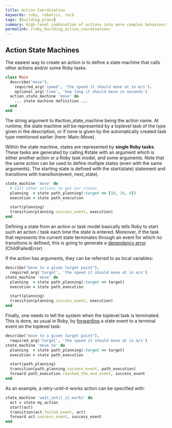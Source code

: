 ```yaml
---
title: Action Coordination
keywords: roby, robotics, rock
tags: [building_plans]
summary: High-level combination of actions into more complex behaviours
permalink: /roby_building_action_coordination/
---
```


Action State Machines
---------------------
The easiest way to create an action is to define a state machine that calls
other actions and/or some Roby tasks.

~~~ ruby
class Main
  describe("move").
    required_arg('speed', 'the speed it should move at in m/s').
    optional_arg('time', 'how long it should move in seconds')
  action_state_machine 'move' do
    ... state machine definition ...
  end
end
~~~

The string argument to #action_state_machine being the action name. At runtime, the
state machine will be represented by a toplevel task of the type given in the
description, or if none is given by the automatically created task type
mentioned earlier (here: Main::Move).

Within the state machine, states are represented by __single Roby tasks__. These
tasks are generated by calling #state with an argument which is either
another action or a Roby task model, and some arguments. Note that the same
action can be used to define multiple states (even with the same arguments).
The starting state is defined with the start(state) statement and transitions
with transition(event, next_state).

~~~ ruby
state_machine 'move' do
  # Call other actions to get our states
  planning  = state path_planning(:target => [10, 10, 0])
  execution = state path_execution

  start(planning)
  transition(planning.success_event, execution)
end
~~~

Defining a state from an action or task model basically tells Roby to start such
an action / task each time the state is entered. Moreover, if the task that
represents the current state terminates through an event for which no
transitions is defined, this is going to generate a [dependency
error](../task_relations/dependency.html) (ChildFailedError)

If the action has arguments, they can be referred to as local variables:

~~~ ruby
describe("move to a given target point").
  required_arg('target', 'the speed it should move at in m/s')
state_machine 'move' do
  planning  = state path_planning(:target => target)
  execution = state path_execution

  start(planning)
  transition(planning.success_event, execution)
end
~~~

Finally, one needs to tell the system when the toplevel task is terminated. This
is done, as usual in Roby, by [forwarding](../event_relations/forward.html) a
state event to a terminal event on the toplevel task:

~~~ ruby
describe("move to a given target point").
  required_arg('target', 'the speed it should move at in m/s')
state_machine 'move_to' do
  planning  = state path_planning(:target => target)
  execution = state path_execution

  start(path_planning)
  transition(path_planning.success_event, path_execution)
  forward path_execution.reached_the_end_event, success_event
end
~~~

As an example, a retry-until-it-works action can be specified with:

~~~ ruby
state_machine 'wait_until_it_works' do
  act = state my_action
  start(act)
  transition(act.failed_event, act)
  forward act.success_event, success_event
end
~~~


